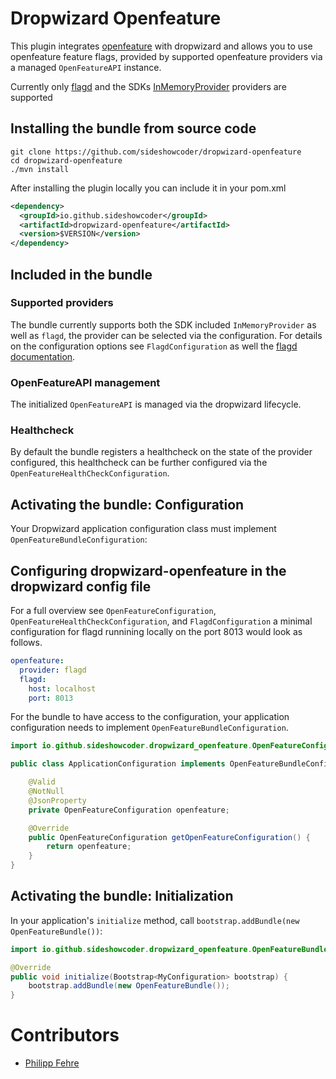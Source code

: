 # Dropwizard Openfeature

This plugin integrates [openfeature](https://openfeature.dev/) with dropwizard and allows you to use openfeature feature
flags, provided by supported openfeature providers via a managed `OpenFeatureAPI` instance.

Currently only [flagd](https://flagd.dev/) and the SDKs 
[InMemoryProvider](https://github.com/open-feature/java-sdk/blob/main/src/main/java/dev/openfeature/sdk/providers/memory/InMemoryProvider.java) 
providers are supported

## Installing the bundle from source code

```
git clone https://github.com/sideshowcoder/dropwizard-openfeature
cd dropwizard-openfeature
./mvn install
```

After installing the plugin locally you can include it in your pom.xml

```xml
<dependency>
  <groupId>io.github.sideshowcoder</groupId>
  <artifactId>dropwizard-openfeature</artifactId>
  <version>$VERSION</version>
</dependency>
```

## Included in the bundle

### Supported providers

The bundle currently supports both the SDK included `InMemoryProvider` as well as `flagd`, the provider can be selected
via the configuration. For details on the configuration options see `FlagdConfiguration` as well the 
[flagd documentation](https://flagd.dev/providers/java/).

### OpenFeatureAPI management

The initialized `OpenFeatureAPI` is managed via the dropwizard lifecycle.

### Healthcheck

By default the bundle registers a healthcheck on the state of the provider configured, this healthcheck can be further 
configured via the `OpenFeatureHealthCheckConfiguration`.

## Activating the bundle: Configuration

Your Dropwizard application configuration class must implement `OpenFeatureBundleConfiguration`:

## Configuring dropwizard-openfeature in the dropwizard config file

For a full overview see `OpenFeatureConfiguration`, `OpenFeatureHealthCheckConfiguration`, and `FlagdConfiguration` a 
minimal configuration for flagd runnining locally on the port 8013 would look as follows.

```yaml
openfeature:
  provider: flagd
  flagd:
    host: localhost
    port: 8013
```

For the bundle to have access to the configuration, your application configuration needs to implement 
`OpenFeatureBundleConfiguration`.

```java
import io.github.sideshowcoder.dropwizard_openfeature.OpenFeatureConfiguration;

public class ApplicationConfiguration implements OpenFeatureBundleConfiguration {

    @Valid
    @NotNull
    @JsonProperty
    private OpenFeatureConfiguration openfeature;

    @Override
    public OpenFeatureConfiguration getOpenFeatureConfiguration() {
        return openfeature;
    }
}
```

## Activating the bundle: Initialization

In your application's `initialize` method, call `bootstrap.addBundle(new OpenFeatureBundle())`:

```java
import io.github.sideshowcoder.dropwizard_openfeature.OpenFeatureBundle;

@Override
public void initialize(Bootstrap<MyConfiguration> bootstrap) {
    bootstrap.addBundle(new OpenFeatureBundle());
}
```

# Contributors
* [Philipp Fehre](https://github.com/sideshowcoder)
